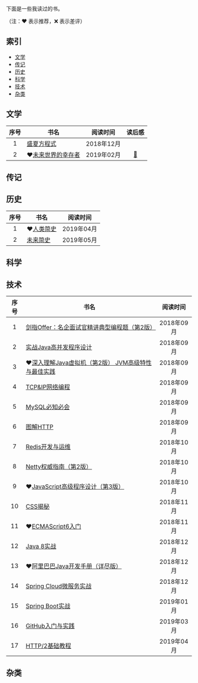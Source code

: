下面是一些我读过的书。

（注：:heart: 表示推荐，:x: 表示差评）

## 索引

- [文学](#文学)
- [传记](#传记)
- [历史](#历史)
- [科学](#科学)
- [技术](#技术)
- [杂类](#杂类)

## 文学

|序号|书名|阅读时间|读后感|
|:-:|---|:-:|:-:|
|1|[盛夏方程式](https://book.douban.com/subject/30317420/)|2018年12月|
|2|:heart:[未来世界的幸存者](https://book.douban.com/subject/30259509/)|2019年02月|[:pencil:](https://mp.weixin.qq.com/s?__biz=MzU5MTcyOTQ5OA==&mid=2247483714&idx=1&sn=825458f595715f577fdc0cf0bb191481&chksm=fe2bc777c95c4e61cc02b27cf680aabbe504e64170d2e8254f3e479e6893235fcc0540e087ce&token=295529302&lang=zh_CN#rd)|

## 传记

## 历史

|序号|书名|阅读时间|
|:-:|---|:-:|
|1|:heart:[人类简史](https://book.douban.com/subject/26953606/)|2019年04月|
|2|[未来简史](https://book.douban.com/subject/26945094/)|2019年05月|

## 科学

## 技术

|序号|书名|阅读时间|
|:-:|---|:-:|
|1|[剑指Offer：名企面试官精讲典型编程题（第2版）](https://book.douban.com/subject/27008702/)|2018年09月|
|2|[实战Java高并发程序设计](https://book.douban.com/subject/26663605/)|2018年09月|
|3|:heart:[深入理解Java虚拟机（第2版） JVM高级特性与最佳实践](https://book.douban.com/subject/24722612/)|2018年09月|
|4|[TCP&IP网络编程](https://book.douban.com/subject/25911735/)|2018年09月|
|5|[MySQL必知必会](https://book.douban.com/subject/3354490/)|2018年09月|
|6|[图解HTTP](https://book.douban.com/subject/25863515/)|2018年09月|
|7|[Redis开发与运维](https://book.douban.com/subject/26971561/)|2018年10月|
|8|[Netty权威指南（第2版）](https://book.douban.com/subject/26663605/)|2018年10月|
|9|:heart:[JavaScript高级程序设计（第3版）](https://book.douban.com/subject/10546125/)|2018年10月|
|10|[CSS揭秘](https://book.douban.com/subject/26745943/)|2018年11月|
|11|:heart:[ECMAScript6入门](https://book.douban.com/subject/25966265/)|2018年11月|
|12|[Java 8实战](https://book.douban.com/subject/26772632/)|2018年12月|
|13|:heart:[阿里巴巴Java开发手册（详尽版）](https://book.douban.com/subject/27605355/)|2018年12月|
|14|[Spring Cloud微服务实战](https://book.douban.com/subject/27025912/)|2018年12月|
|15|[Spring Boot实战](https://book.douban.com/subject/26857423/)|2019年01月|
|16|[GitHub入门与实践](https://book.douban.com/subject/26462816/)|2019年03月|
|17|[HTTP/2基础教程](https://book.douban.com/subject/27665112/)|2019年04月|

## 杂类
